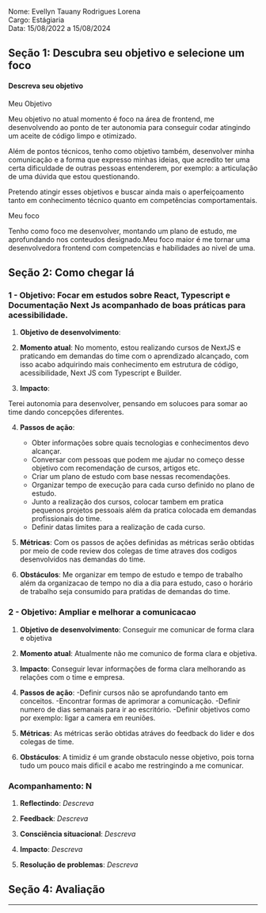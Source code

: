 
Nome: Evellyn Tauany Rodrigues Lorena
<br>
Cargo: Estágiaria
<br>
Data: 15/08/2022 a 15/08/2024

## Seção 1: Descubra seu objetivo e selecione um foco

#### Descreva seu objetivo

Meu Objetivo

Meu objetivo no atual momento é foco na área de frontend, me desenvolvendo ao ponto de ter autonomia para conseguir codar atingindo um aceite de código limpo e otimizado.

Além de pontos técnicos, tenho como objetivo também, desenvolver minha comunicação e a forma que expresso minhas ideias, que acredito ter uma certa dificuldade de outras pessoas entenderem, por exemplo: a articulação de uma dúvida que estou questionando.

Pretendo atingir esses objetivos e buscar ainda mais o aperfeiçoamento tanto em conhecimento técnico quanto em competências comportamentais.


Meu foco

Tenho como foco me desenvolver, montando um plano de estudo, me aprofundando nos conteudos designado.Meu foco maior é me tornar uma desenvolvedora frontend com competencias e habilidades ao nivel de uma.
 
## Seção 2: Como chegar lá

### 1 - Objetivo: Focar em estudos sobre React, Typescript e Documentação Next Js acompanhado de boas práticas para acessibilidade.


1. **Objetivo de desenvolvimento**:


2. **Momento atual**: No momento, estou realizando cursos de NextJS e praticando em demandas do time com o aprendizado alcançado, com isso acabo adquirindo mais conhecimento em estrutura de código, acessibilidade, Next JS com Typescript e Builder.

 
3. **Impacto**:

 Terei autonomia para desenvolver, pensando em solucoes para somar ao time dando concepções diferentes.


4. **Passos de ação**: 
   - Obter informações sobre quais tecnologias e conhecimentos devo alcançar.
   - Conversar com pessoas que podem me ajudar no começo desse objetivo com recomendação de cursos, artigos etc.
   - Criar um plano de estudo com base nessas recomendações.
   - Organizar tempo de execução para cada curso definido no plano de estudo.
   - Junto a realização dos cursos, colocar tambem em pratica pequenos projetos pessoais além da pratica colocada em demandas profissionais do time.
   - Definir datas limites para a realização de cada curso.
 

5. **Métricas**: Com os passos de ações definidas as métricas serão obtidas por meio de code review dos colegas de time atraves dos codigos desenvolvidos nas demandas
do time.

 
6. **Obstáculos**: Me organizar em tempo de estudo e tempo de trabalho além da organizacao de tempo no dia a dia para estudo, caso o horário de trabalho 
seja consumido para pratidas de demandas do time.

 

### 2 - Objetivo:  Ampliar e melhorar a comunicacao 

 

1. **Objetivo de desenvolvimento**: Conseguir me comunicar de forma clara e objetiva

2. **Momento atual**: Atualmente não me comunico de forma clara e objetiva.

3. **Impacto**: Conseguir levar informações de forma clara melhorando as relações com o time e empresa.

4. **Passos de ação**:
   -Definir cursos não se aprofundando tanto em conceitos.
   -Encontrar formas de aprimorar a comunicação.
   -Definir numero de dias semanais para ir ao escritório.
   -Definir objetivos como por exemplo: ligar a camera em reuniões.

5. **Métricas**: As métricas serão obtidas atráves do feedback do lider e dos colegas de time.

6. **Obstáculos**: A timidiz é um grande obstaculo nesse objetivo, pois torna tudo um pouco mais dificil e acabo
me restringindo a me comunicar.

 

### Acompanhamento: N

 

1. **Reflectindo**: *Descreva*

2. **Feedback**: *Descreva*

3. **Consciência situacional**: *Descreva*

4. **Impacto**: *Descreva*

5. **Resolução de problemas**: *Descreva*

 

## Seção 4: Avaliação

 

---

 

<br />

 

<div align="right">

 

</div>
